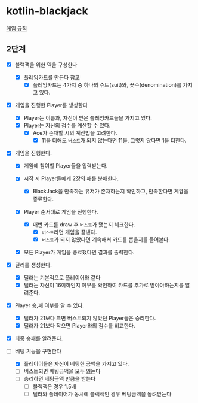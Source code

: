 # kotlin-blackjack

[게임 규칙](https://namu.wiki/w/%EB%B8%94%EB%9E%99%EC%9E%AD(%EC%B9%B4%EB%93%9C%EA%B2%8C%EC%9E%84)#s-4.1)

## 2단계

- [X] 블랙잭을 위한 덱을 구성한다
    - [X] 플레잉카드를 만든다 [참고](https://ko.wikipedia.org/wiki/%ED%94%8C%EB%A0%88%EC%9E%89_%EC%B9%B4%EB%93%9C)
        - [X] 플레잉카드는 4가지 중 하나의 슈트(suit)와, 끗수(denomination)를 가지고 있다.
        
- [X] 게임을 진행한 Player를 생성한다
    - [X] Player는 이름과, 자신이 받은 플레잉카드들을 가지고 있다.
    - [X] Player는 자신의 점수를 계산할 수 있다.
        - [X] Ace가 존재할 시의 계산법을 고려한다.
            - [X] 11을 더해도 `버스트`가 되지 않는다면 11을, 그렇지 않다면 1을 더한다.

- [X] 게임을 진행한다.
    - [X] 게임에 참여할 Player들을 입력받는다.
    - [X] 시작 시 Player들에게 2장의 패를 분배한다.
        - [X] BlackJack을 만족하는 유저가 존재하는지 확인하고, 만족한다면 게임을 종료한다.
    - [X] Player 순서대로 게임을 진행한다.
        - [X] 매번 카드를 draw 후 `버스트`가 됐는지 체크한다.
            - [X] `버스트`라면 게임을 끝낸다.
            - [X] `버스트`가 되지 않았다면 계속해서 카드를 뽑을지를 물어본다.
    - [X] 모든 Player가 게임을 종료했다면 결과를 출력한다.


- [X] 딜러를 생성한다.
    - [X] 딜러는 기본적으로 플레이어와 같다
    - [X] 딜러는 자신이 16이하인지 여부를 확인하여 카드를 추가로 받아야하는지를 알려준다.

- [X] Player 승,패 여부를 알 수 있다.
    - [X] 딜러가 21보다 크면 버스트되지 않았던 Player들은 승리한다.
    - [X] 딜러가 21보다 작으면 Player와의 점수를 비교한다.

- [X] 최종 승패를 알려준다.


- [ ] 베팅 기능을 구현한다
    - [X] 플레이어들은 자신이 베팅한 금액을 가지고 있다.
    - [ ] 버스트되면 베팅금액을 모두 잃는다
    - [ ] 승리하면 베팅금액 만큼을 받는다
        - [ ] 블랙잭은 경우 1.5배
        - [ ] 딜러와 플레이어가 동시에 블랙잭인 경우 베팅금액을 돌려받는다
